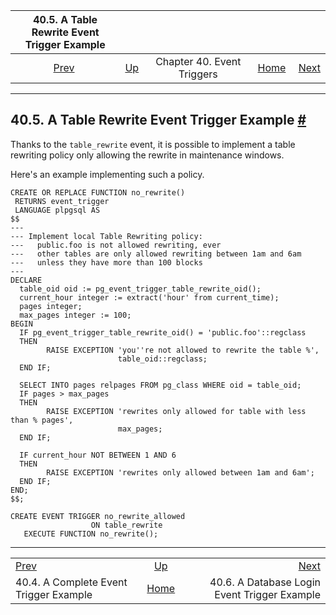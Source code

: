 <!--?xml version="1.0" encoding="UTF-8" standalone="no"?-->

|                  40.5. A Table Rewrite Event Trigger Example                 |                                                        |                            |                                                       |                                                                                                   |
| :--------------------------------------------------------------------------: | :----------------------------------------------------- | :------------------------: | ----------------------------------------------------: | ------------------------------------------------------------------------------------------------: |
| [Prev](event-trigger-example.html "40.4. A Complete Event Trigger Example")  | [Up](event-triggers.html "Chapter 40. Event Triggers") | Chapter 40. Event Triggers | [Home](index.html "PostgreSQL 17devel Documentation") |  [Next](event-trigger-database-login-example.html "40.6. A Database Login Event Trigger Example") |

***

## 40.5. A Table Rewrite Event Trigger Example [#](#EVENT-TRIGGER-TABLE-REWRITE-EXAMPLE)

Thanks to the `table_rewrite` event, it is possible to implement a table rewriting policy only allowing the rewrite in maintenance windows.

Here's an example implementing such a policy.

    CREATE OR REPLACE FUNCTION no_rewrite()
     RETURNS event_trigger
     LANGUAGE plpgsql AS
    $$
    ---
    --- Implement local Table Rewriting policy:
    ---   public.foo is not allowed rewriting, ever
    ---   other tables are only allowed rewriting between 1am and 6am
    ---   unless they have more than 100 blocks
    ---
    DECLARE
      table_oid oid := pg_event_trigger_table_rewrite_oid();
      current_hour integer := extract('hour' from current_time);
      pages integer;
      max_pages integer := 100;
    BEGIN
      IF pg_event_trigger_table_rewrite_oid() = 'public.foo'::regclass
      THEN
            RAISE EXCEPTION 'you''re not allowed to rewrite the table %',
                            table_oid::regclass;
      END IF;

      SELECT INTO pages relpages FROM pg_class WHERE oid = table_oid;
      IF pages > max_pages
      THEN
            RAISE EXCEPTION 'rewrites only allowed for table with less than % pages',
                            max_pages;
      END IF;

      IF current_hour NOT BETWEEN 1 AND 6
      THEN
            RAISE EXCEPTION 'rewrites only allowed between 1am and 6am';
      END IF;
    END;
    $$;

    CREATE EVENT TRIGGER no_rewrite_allowed
                      ON table_rewrite
       EXECUTE FUNCTION no_rewrite();

***

|                                                                              |                                                        |                                                                                                   |
| :--------------------------------------------------------------------------- | :----------------------------------------------------: | ------------------------------------------------------------------------------------------------: |
| [Prev](event-trigger-example.html "40.4. A Complete Event Trigger Example")  | [Up](event-triggers.html "Chapter 40. Event Triggers") |  [Next](event-trigger-database-login-example.html "40.6. A Database Login Event Trigger Example") |
| 40.4. A Complete Event Trigger Example                                       |  [Home](index.html "PostgreSQL 17devel Documentation") |                                                      40.6. A Database Login Event Trigger Example |
